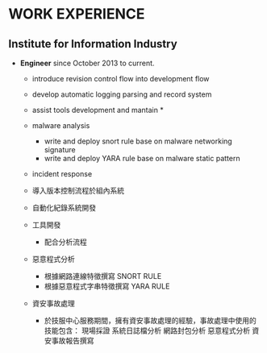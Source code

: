 # WORK EXPERIENCE


## Institute for Information Industry

* __Engineer__ since October 2013 to current.
	* introduce revision control flow into development flow
	* develop automatic logging parsing and record system
	* assist tools development and mantain
		*
	* malware analysis
		* write and deploy snort rule base on malware networking signature
		* write and deploy YARA rule base on malware static pattern
	* incident response

	* 導入版本控制流程於組內系統
	* 自動化紀錄系統開發
	* 工具開發
		* 配合分析流程
	* 惡意程式分析
		* 根據網路連線特徵撰寫 SNORT RULE
		* 根據惡意程式字串特徵撰寫 YARA RULE
	* 資安事故處理
		* 於技服中心服務期間，擁有資安事故處理的經驗，事故處理中使用的技能包含：
			現場採證
			系統日誌檔分析
			網路封包分析
			惡意程式分析
			資安事故報告撰寫
